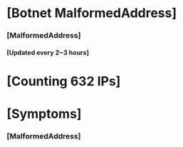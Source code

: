 # [Botnet MalformedAddress]
### [MalformedAddress]
#### [Updated every 2~3 hours]

# [Counting 632 IPs]

# [Symptoms] 
###   [MalformedAddress]
